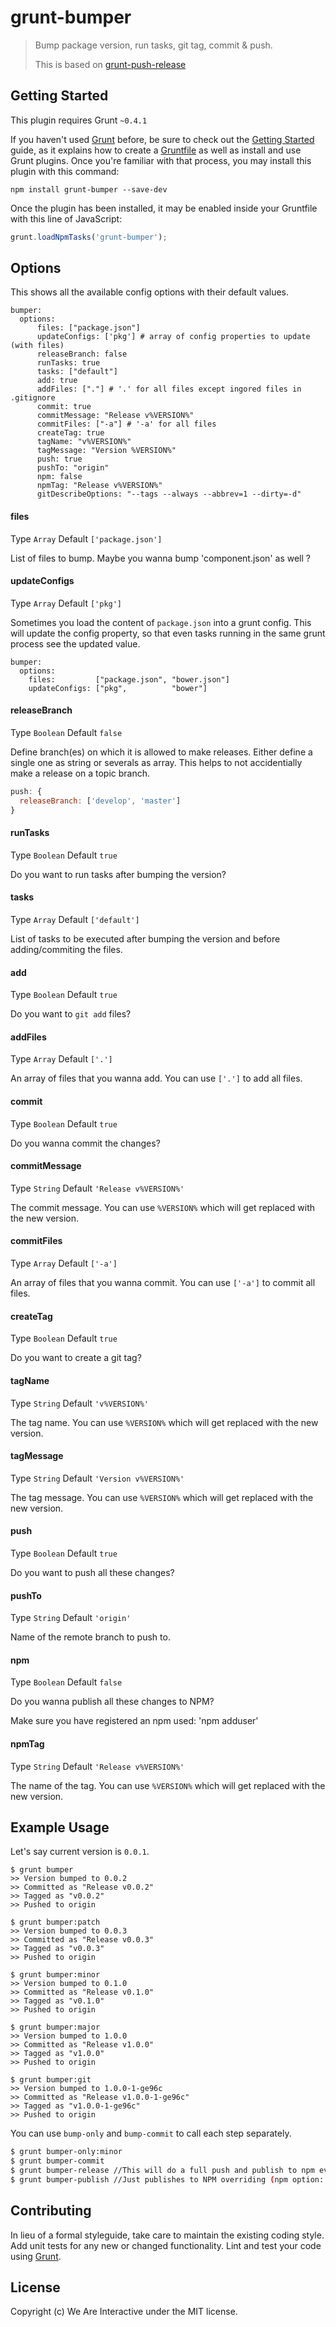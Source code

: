 # grunt-bumper

> Bump package version, run tasks, git tag, commit & push.
>
> This is based on [grunt-push-release](https://github.com/JonnyBGod/grunt-push-release)

## Getting Started

This plugin requires Grunt `~0.4.1`

If you haven't used [Grunt](http://gruntjs.com/) before, be sure to check out the [Getting Started](http://gruntjs.com/getting-started) guide, as it explains how to create a [Gruntfile](http://gruntjs.com/sample-gruntfile) as well as install and use Grunt plugins. Once you're familiar with that process, you may install this plugin with this command:

```shell
npm install grunt-bumper --save-dev
```

Once the plugin has been installed, it may be enabled inside your Gruntfile with this line of JavaScript:

```js
grunt.loadNpmTasks('grunt-bumper');
```

## Options

This shows all the available config options with their default values.

```
bumper:
  options:
      files: ["package.json"]
      updateConfigs: ['pkg'] # array of config properties to update (with files)
      releaseBranch: false
      runTasks: true
      tasks: ["default"]
      add: true
      addFiles: ["."] # '.' for all files except ingored files in .gitignore
      commit: true
      commitMessage: "Release v%VERSION%"
      commitFiles: ["-a"] # '-a' for all files
      createTag: true
      tagName: "v%VERSION%"
      tagMessage: "Version %VERSION%"
      push: true
      pushTo: "origin"
      npm: false
      npmTag: "Release v%VERSION%"
      gitDescribeOptions: "--tags --always --abbrev=1 --dirty=-d"
```

#### files
Type `Array` Default `['package.json']`

List of files to bump. Maybe you wanna bump 'component.json' as well ?

#### updateConfigs
Type `Array` Default `['pkg']`

Sometimes you load the content of `package.json` into a grunt config. This will update the config property, so that even tasks running in the same grunt process see the updated value.

```
bumper:
  options:
    files:         ["package.json", "bower.json"]
    updateConfigs: ["pkg",          "bower"]

```

#### releaseBranch
Type `Boolean` Default `false`

Define branch(es) on which it is allowed to make releases. Either define a single one as string or severals as array. This helps to not accidentially make a release on a topic branch.

```js
push: {
  releaseBranch: ['develop', 'master']
}
```

#### runTasks
Type `Boolean` Default `true`

Do you want to run tasks after bumping the version?

#### tasks
Type `Array` Default `['default']`

List of tasks to be executed after bumping the version and before adding/commiting the files.

#### add
Type `Boolean` Default `true`

Do you want to `git add` files?

#### addFiles
Type `Array` Default `['.']`

An array of files that you wanna add. You can use `['.']` to add all files.

#### commit
Type `Boolean` Default `true`

Do you wanna commit the changes?

#### commitMessage
Type `String` Default `'Release v%VERSION%'`

The commit message. You can use `%VERSION%` which will get replaced with the new version.

#### commitFiles
Type `Array` Default `['-a']`

An array of files that you wanna commit. You can use `['-a']` to commit all files.

#### createTag
Type `Boolean` Default `true`

Do you want to create a git tag?

#### tagName
Type `String` Default `'v%VERSION%'`

The tag name. You can use `%VERSION%` which will get replaced with the new version.

#### tagMessage
Type `String` Default `'Version v%VERSION%'`

The tag message. You can use `%VERSION%` which will get replaced with the new version.

#### push
Type `Boolean` Default `true`

Do you want to push all these changes?

#### pushTo
Type `String` Default `'origin'`

Name of the remote branch to push to.

#### npm
Type `Boolean` Default `false`

Do you wanna publish all these changes to NPM?

Make sure you have registered an npm used: 'npm adduser'

#### npmTag
Type `String` Default `'Release v%VERSION%'`

The name of the tag. You can use `%VERSION%` which will get replaced with the new version.

## Example Usage

Let's say current version is `0.0.1`.

````
$ grunt bumper
>> Version bumped to 0.0.2
>> Committed as "Release v0.0.2"
>> Tagged as "v0.0.2"
>> Pushed to origin

$ grunt bumper:patch
>> Version bumped to 0.0.3
>> Committed as "Release v0.0.3"
>> Tagged as "v0.0.3"
>> Pushed to origin

$ grunt bumper:minor
>> Version bumped to 0.1.0
>> Committed as "Release v0.1.0"
>> Tagged as "v0.1.0"
>> Pushed to origin

$ grunt bumper:major
>> Version bumped to 1.0.0
>> Committed as "Release v1.0.0"
>> Tagged as "v1.0.0"
>> Pushed to origin

$ grunt bumper:git
>> Version bumped to 1.0.0-1-ge96c
>> Committed as "Release v1.0.0-1-ge96c"
>> Tagged as "v1.0.0-1-ge96c"
>> Pushed to origin
````

You can use `bump-only` and `bump-commit` to call each step separately.

```bash
$ grunt bumper-only:minor
$ grunt bumper-commit
$ grunt bumper-release //This will do a full push and publish to npm even if you have configured npm option to false
$ grunt bumper-publish //Just publishes to NPM overriding (npm option: false)
```

## Contributing
In lieu of a formal styleguide, take care to maintain the existing coding style. Add unit tests for any new or changed functionality. Lint and test your code using [Grunt](http://gruntjs.com/).

## License
Copyright (c) We Are Interactive under the MIT license.
